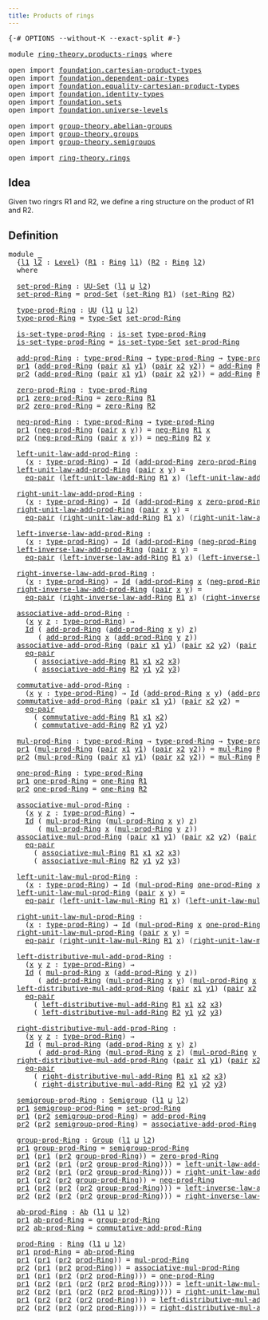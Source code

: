 ```yaml
---
title: Products of rings
---
```


<pre class="Agda"><a id="43" class="Symbol">{-#</a> <a id="47" class="Keyword">OPTIONS</a> <a id="55" class="Pragma">--without-K</a> <a id="67" class="Pragma">--exact-split</a> <a id="81" class="Symbol">#-}</a>

<a id="86" class="Keyword">module</a> <a id="93" href="ring-theory.products-rings.html" class="Module">ring-theory.products-rings</a> <a id="120" class="Keyword">where</a>

<a id="127" class="Keyword">open</a> <a id="132" class="Keyword">import</a> <a id="139" href="foundation.cartesian-product-types.html" class="Module">foundation.cartesian-product-types</a>
<a id="174" class="Keyword">open</a> <a id="179" class="Keyword">import</a> <a id="186" href="foundation.dependent-pair-types.html" class="Module">foundation.dependent-pair-types</a>
<a id="218" class="Keyword">open</a> <a id="223" class="Keyword">import</a> <a id="230" href="foundation.equality-cartesian-product-types.html" class="Module">foundation.equality-cartesian-product-types</a>
<a id="274" class="Keyword">open</a> <a id="279" class="Keyword">import</a> <a id="286" href="foundation.identity-types.html" class="Module">foundation.identity-types</a>
<a id="312" class="Keyword">open</a> <a id="317" class="Keyword">import</a> <a id="324" href="foundation.sets.html" class="Module">foundation.sets</a>
<a id="340" class="Keyword">open</a> <a id="345" class="Keyword">import</a> <a id="352" href="foundation.universe-levels.html" class="Module">foundation.universe-levels</a>

<a id="380" class="Keyword">open</a> <a id="385" class="Keyword">import</a> <a id="392" href="group-theory.abelian-groups.html" class="Module">group-theory.abelian-groups</a>
<a id="420" class="Keyword">open</a> <a id="425" class="Keyword">import</a> <a id="432" href="group-theory.groups.html" class="Module">group-theory.groups</a>
<a id="452" class="Keyword">open</a> <a id="457" class="Keyword">import</a> <a id="464" href="group-theory.semigroups.html" class="Module">group-theory.semigroups</a>

<a id="489" class="Keyword">open</a> <a id="494" class="Keyword">import</a> <a id="501" href="ring-theory.rings.html" class="Module">ring-theory.rings</a>
</pre>
## Idea

Given two ringrs R1 and R2, we define a ring structure on the product of R1 and R2.

## Definition

<pre class="Agda"><a id="641" class="Keyword">module</a> <a id="648" href="ring-theory.products-rings.html#648" class="Module">_</a>
  <a id="652" class="Symbol">{</a><a id="653" href="ring-theory.products-rings.html#653" class="Bound">l1</a> <a id="656" href="ring-theory.products-rings.html#656" class="Bound">l2</a> <a id="659" class="Symbol">:</a> <a id="661" href="Agda.Primitive.html#597" class="Postulate">Level</a><a id="666" class="Symbol">}</a> <a id="668" class="Symbol">(</a><a id="669" href="ring-theory.products-rings.html#669" class="Bound">R1</a> <a id="672" class="Symbol">:</a> <a id="674" href="ring-theory.rings.html#2551" class="Function">Ring</a> <a id="679" href="ring-theory.products-rings.html#653" class="Bound">l1</a><a id="681" class="Symbol">)</a> <a id="683" class="Symbol">(</a><a id="684" href="ring-theory.products-rings.html#684" class="Bound">R2</a> <a id="687" class="Symbol">:</a> <a id="689" href="ring-theory.rings.html#2551" class="Function">Ring</a> <a id="694" href="ring-theory.products-rings.html#656" class="Bound">l2</a><a id="696" class="Symbol">)</a>
  <a id="700" class="Keyword">where</a>

  <a id="709" href="ring-theory.products-rings.html#709" class="Function">set-prod-Ring</a> <a id="723" class="Symbol">:</a> <a id="725" href="foundation-core.sets.html#1177" class="Function">UU-Set</a> <a id="732" class="Symbol">(</a><a id="733" href="ring-theory.products-rings.html#653" class="Bound">l1</a> <a id="736" href="Agda.Primitive.html#810" class="Primitive Operator">⊔</a> <a id="738" href="ring-theory.products-rings.html#656" class="Bound">l2</a><a id="740" class="Symbol">)</a>
  <a id="744" href="ring-theory.products-rings.html#709" class="Function">set-prod-Ring</a> <a id="758" class="Symbol">=</a> <a id="760" href="foundation.sets.html#1873" class="Function">prod-Set</a> <a id="769" class="Symbol">(</a><a id="770" href="ring-theory.rings.html#2757" class="Function">set-Ring</a> <a id="779" href="ring-theory.products-rings.html#669" class="Bound">R1</a><a id="781" class="Symbol">)</a> <a id="783" class="Symbol">(</a><a id="784" href="ring-theory.rings.html#2757" class="Function">set-Ring</a> <a id="793" href="ring-theory.products-rings.html#684" class="Bound">R2</a><a id="795" class="Symbol">)</a>

  <a id="800" href="ring-theory.products-rings.html#800" class="Function">type-prod-Ring</a> <a id="815" class="Symbol">:</a> <a id="817" href="foundation-core.universe-levels.html#222" class="Primitive">UU</a> <a id="820" class="Symbol">(</a><a id="821" href="ring-theory.products-rings.html#653" class="Bound">l1</a> <a id="824" href="Agda.Primitive.html#810" class="Primitive Operator">⊔</a> <a id="826" href="ring-theory.products-rings.html#656" class="Bound">l2</a><a id="828" class="Symbol">)</a>
  <a id="832" href="ring-theory.products-rings.html#800" class="Function">type-prod-Ring</a> <a id="847" class="Symbol">=</a> <a id="849" href="foundation-core.sets.html#1291" class="Function">type-Set</a> <a id="858" href="ring-theory.products-rings.html#709" class="Function">set-prod-Ring</a>

  <a id="875" href="ring-theory.products-rings.html#875" class="Function">is-set-type-prod-Ring</a> <a id="897" class="Symbol">:</a> <a id="899" href="foundation-core.sets.html#1099" class="Function">is-set</a> <a id="906" href="ring-theory.products-rings.html#800" class="Function">type-prod-Ring</a>
  <a id="923" href="ring-theory.products-rings.html#875" class="Function">is-set-type-prod-Ring</a> <a id="945" class="Symbol">=</a> <a id="947" href="foundation-core.sets.html#1342" class="Function">is-set-type-Set</a> <a id="963" href="ring-theory.products-rings.html#709" class="Function">set-prod-Ring</a>

  <a id="980" href="ring-theory.products-rings.html#980" class="Function">add-prod-Ring</a> <a id="994" class="Symbol">:</a> <a id="996" href="ring-theory.products-rings.html#800" class="Function">type-prod-Ring</a> <a id="1011" class="Symbol">→</a> <a id="1013" href="ring-theory.products-rings.html#800" class="Function">type-prod-Ring</a> <a id="1028" class="Symbol">→</a> <a id="1030" href="ring-theory.products-rings.html#800" class="Function">type-prod-Ring</a>
  <a id="1047" href="foundation-core.dependent-pair-types.html#592" class="Field">pr1</a> <a id="1051" class="Symbol">(</a><a id="1052" href="ring-theory.products-rings.html#980" class="Function">add-prod-Ring</a> <a id="1066" class="Symbol">(</a><a id="1067" href="foundation-core.dependent-pair-types.html#575" class="InductiveConstructor">pair</a> <a id="1072" href="ring-theory.products-rings.html#1072" class="Bound">x1</a> <a id="1075" href="ring-theory.products-rings.html#1075" class="Bound">y1</a><a id="1077" class="Symbol">)</a> <a id="1079" class="Symbol">(</a><a id="1080" href="foundation-core.dependent-pair-types.html#575" class="InductiveConstructor">pair</a> <a id="1085" href="ring-theory.products-rings.html#1085" class="Bound">x2</a> <a id="1088" href="ring-theory.products-rings.html#1088" class="Bound">y2</a><a id="1090" class="Symbol">))</a> <a id="1093" class="Symbol">=</a> <a id="1095" href="ring-theory.rings.html#3153" class="Function">add-Ring</a> <a id="1104" href="ring-theory.products-rings.html#669" class="Bound">R1</a> <a id="1107" href="ring-theory.products-rings.html#1072" class="Bound">x1</a> <a id="1110" href="ring-theory.products-rings.html#1085" class="Bound">x2</a>
  <a id="1115" href="foundation-core.dependent-pair-types.html#604" class="Field">pr2</a> <a id="1119" class="Symbol">(</a><a id="1120" href="ring-theory.products-rings.html#980" class="Function">add-prod-Ring</a> <a id="1134" class="Symbol">(</a><a id="1135" href="foundation-core.dependent-pair-types.html#575" class="InductiveConstructor">pair</a> <a id="1140" href="ring-theory.products-rings.html#1140" class="Bound">x1</a> <a id="1143" href="ring-theory.products-rings.html#1143" class="Bound">y1</a><a id="1145" class="Symbol">)</a> <a id="1147" class="Symbol">(</a><a id="1148" href="foundation-core.dependent-pair-types.html#575" class="InductiveConstructor">pair</a> <a id="1153" href="ring-theory.products-rings.html#1153" class="Bound">x2</a> <a id="1156" href="ring-theory.products-rings.html#1156" class="Bound">y2</a><a id="1158" class="Symbol">))</a> <a id="1161" class="Symbol">=</a> <a id="1163" href="ring-theory.rings.html#3153" class="Function">add-Ring</a> <a id="1172" href="ring-theory.products-rings.html#684" class="Bound">R2</a> <a id="1175" href="ring-theory.products-rings.html#1143" class="Bound">y1</a> <a id="1178" href="ring-theory.products-rings.html#1156" class="Bound">y2</a>

  <a id="1184" href="ring-theory.products-rings.html#1184" class="Function">zero-prod-Ring</a> <a id="1199" class="Symbol">:</a> <a id="1201" href="ring-theory.products-rings.html#800" class="Function">type-prod-Ring</a>
  <a id="1218" href="foundation-core.dependent-pair-types.html#592" class="Field">pr1</a> <a id="1222" href="ring-theory.products-rings.html#1184" class="Function">zero-prod-Ring</a> <a id="1237" class="Symbol">=</a> <a id="1239" href="ring-theory.rings.html#5170" class="Function">zero-Ring</a> <a id="1249" href="ring-theory.products-rings.html#669" class="Bound">R1</a>
  <a id="1254" href="foundation-core.dependent-pair-types.html#604" class="Field">pr2</a> <a id="1258" href="ring-theory.products-rings.html#1184" class="Function">zero-prod-Ring</a> <a id="1273" class="Symbol">=</a> <a id="1275" href="ring-theory.rings.html#5170" class="Function">zero-Ring</a> <a id="1285" href="ring-theory.products-rings.html#684" class="Bound">R2</a>

  <a id="1291" href="ring-theory.products-rings.html#1291" class="Function">neg-prod-Ring</a> <a id="1305" class="Symbol">:</a> <a id="1307" href="ring-theory.products-rings.html#800" class="Function">type-prod-Ring</a> <a id="1322" class="Symbol">→</a> <a id="1324" href="ring-theory.products-rings.html#800" class="Function">type-prod-Ring</a>
  <a id="1341" href="foundation-core.dependent-pair-types.html#592" class="Field">pr1</a> <a id="1345" class="Symbol">(</a><a id="1346" href="ring-theory.products-rings.html#1291" class="Function">neg-prod-Ring</a> <a id="1360" class="Symbol">(</a><a id="1361" href="foundation-core.dependent-pair-types.html#575" class="InductiveConstructor">pair</a> <a id="1366" href="ring-theory.products-rings.html#1366" class="Bound">x</a> <a id="1368" href="ring-theory.products-rings.html#1368" class="Bound">y</a><a id="1369" class="Symbol">))</a> <a id="1372" class="Symbol">=</a> <a id="1374" href="ring-theory.rings.html#5990" class="Function">neg-Ring</a> <a id="1383" href="ring-theory.products-rings.html#669" class="Bound">R1</a> <a id="1386" href="ring-theory.products-rings.html#1366" class="Bound">x</a>
  <a id="1390" href="foundation-core.dependent-pair-types.html#604" class="Field">pr2</a> <a id="1394" class="Symbol">(</a><a id="1395" href="ring-theory.products-rings.html#1291" class="Function">neg-prod-Ring</a> <a id="1409" class="Symbol">(</a><a id="1410" href="foundation-core.dependent-pair-types.html#575" class="InductiveConstructor">pair</a> <a id="1415" href="ring-theory.products-rings.html#1415" class="Bound">x</a> <a id="1417" href="ring-theory.products-rings.html#1417" class="Bound">y</a><a id="1418" class="Symbol">))</a> <a id="1421" class="Symbol">=</a> <a id="1423" href="ring-theory.rings.html#5990" class="Function">neg-Ring</a> <a id="1432" href="ring-theory.products-rings.html#684" class="Bound">R2</a> <a id="1435" href="ring-theory.products-rings.html#1417" class="Bound">y</a>

  <a id="1440" href="ring-theory.products-rings.html#1440" class="Function">left-unit-law-add-prod-Ring</a> <a id="1468" class="Symbol">:</a>
    <a id="1474" class="Symbol">(</a><a id="1475" href="ring-theory.products-rings.html#1475" class="Bound">x</a> <a id="1477" class="Symbol">:</a> <a id="1479" href="ring-theory.products-rings.html#800" class="Function">type-prod-Ring</a><a id="1493" class="Symbol">)</a> <a id="1495" class="Symbol">→</a> <a id="1497" href="foundation-core.identity-types.html#1754" class="Datatype">Id</a> <a id="1500" class="Symbol">(</a><a id="1501" href="ring-theory.products-rings.html#980" class="Function">add-prod-Ring</a> <a id="1515" href="ring-theory.products-rings.html#1184" class="Function">zero-prod-Ring</a> <a id="1530" href="ring-theory.products-rings.html#1475" class="Bound">x</a><a id="1531" class="Symbol">)</a> <a id="1533" href="ring-theory.products-rings.html#1475" class="Bound">x</a>
  <a id="1537" href="ring-theory.products-rings.html#1440" class="Function">left-unit-law-add-prod-Ring</a> <a id="1565" class="Symbol">(</a><a id="1566" href="foundation-core.dependent-pair-types.html#575" class="InductiveConstructor">pair</a> <a id="1571" href="ring-theory.products-rings.html#1571" class="Bound">x</a> <a id="1573" href="ring-theory.products-rings.html#1573" class="Bound">y</a><a id="1574" class="Symbol">)</a> <a id="1576" class="Symbol">=</a>
    <a id="1582" href="foundation.equality-cartesian-product-types.html#1267" class="Function">eq-pair</a> <a id="1590" class="Symbol">(</a><a id="1591" href="ring-theory.rings.html#5487" class="Function">left-unit-law-add-Ring</a> <a id="1614" href="ring-theory.products-rings.html#669" class="Bound">R1</a> <a id="1617" href="ring-theory.products-rings.html#1571" class="Bound">x</a><a id="1618" class="Symbol">)</a> <a id="1620" class="Symbol">(</a><a id="1621" href="ring-theory.rings.html#5487" class="Function">left-unit-law-add-Ring</a> <a id="1644" href="ring-theory.products-rings.html#684" class="Bound">R2</a> <a id="1647" href="ring-theory.products-rings.html#1573" class="Bound">y</a><a id="1648" class="Symbol">)</a>

  <a id="1653" href="ring-theory.products-rings.html#1653" class="Function">right-unit-law-add-prod-Ring</a> <a id="1682" class="Symbol">:</a>
    <a id="1688" class="Symbol">(</a><a id="1689" href="ring-theory.products-rings.html#1689" class="Bound">x</a> <a id="1691" class="Symbol">:</a> <a id="1693" href="ring-theory.products-rings.html#800" class="Function">type-prod-Ring</a><a id="1707" class="Symbol">)</a> <a id="1709" class="Symbol">→</a> <a id="1711" href="foundation-core.identity-types.html#1754" class="Datatype">Id</a> <a id="1714" class="Symbol">(</a><a id="1715" href="ring-theory.products-rings.html#980" class="Function">add-prod-Ring</a> <a id="1729" href="ring-theory.products-rings.html#1689" class="Bound">x</a> <a id="1731" href="ring-theory.products-rings.html#1184" class="Function">zero-prod-Ring</a><a id="1745" class="Symbol">)</a> <a id="1747" href="ring-theory.products-rings.html#1689" class="Bound">x</a>
  <a id="1751" href="ring-theory.products-rings.html#1653" class="Function">right-unit-law-add-prod-Ring</a> <a id="1780" class="Symbol">(</a><a id="1781" href="foundation-core.dependent-pair-types.html#575" class="InductiveConstructor">pair</a> <a id="1786" href="ring-theory.products-rings.html#1786" class="Bound">x</a> <a id="1788" href="ring-theory.products-rings.html#1788" class="Bound">y</a><a id="1789" class="Symbol">)</a> <a id="1791" class="Symbol">=</a>
    <a id="1797" href="foundation.equality-cartesian-product-types.html#1267" class="Function">eq-pair</a> <a id="1805" class="Symbol">(</a><a id="1806" href="ring-theory.rings.html#5625" class="Function">right-unit-law-add-Ring</a> <a id="1830" href="ring-theory.products-rings.html#669" class="Bound">R1</a> <a id="1833" href="ring-theory.products-rings.html#1786" class="Bound">x</a><a id="1834" class="Symbol">)</a> <a id="1836" class="Symbol">(</a><a id="1837" href="ring-theory.rings.html#5625" class="Function">right-unit-law-add-Ring</a> <a id="1861" href="ring-theory.products-rings.html#684" class="Bound">R2</a> <a id="1864" href="ring-theory.products-rings.html#1788" class="Bound">y</a><a id="1865" class="Symbol">)</a>

  <a id="1870" href="ring-theory.products-rings.html#1870" class="Function">left-inverse-law-add-prod-Ring</a> <a id="1901" class="Symbol">:</a>
    <a id="1907" class="Symbol">(</a><a id="1908" href="ring-theory.products-rings.html#1908" class="Bound">x</a> <a id="1910" class="Symbol">:</a> <a id="1912" href="ring-theory.products-rings.html#800" class="Function">type-prod-Ring</a><a id="1926" class="Symbol">)</a> <a id="1928" class="Symbol">→</a> <a id="1930" href="foundation-core.identity-types.html#1754" class="Datatype">Id</a> <a id="1933" class="Symbol">(</a><a id="1934" href="ring-theory.products-rings.html#980" class="Function">add-prod-Ring</a> <a id="1948" class="Symbol">(</a><a id="1949" href="ring-theory.products-rings.html#1291" class="Function">neg-prod-Ring</a> <a id="1963" href="ring-theory.products-rings.html#1908" class="Bound">x</a><a id="1964" class="Symbol">)</a> <a id="1966" href="ring-theory.products-rings.html#1908" class="Bound">x</a><a id="1967" class="Symbol">)</a> <a id="1969" href="ring-theory.products-rings.html#1184" class="Function">zero-prod-Ring</a>
  <a id="1986" href="ring-theory.products-rings.html#1870" class="Function">left-inverse-law-add-prod-Ring</a> <a id="2017" class="Symbol">(</a><a id="2018" href="foundation-core.dependent-pair-types.html#575" class="InductiveConstructor">pair</a> <a id="2023" href="ring-theory.products-rings.html#2023" class="Bound">x</a> <a id="2025" href="ring-theory.products-rings.html#2025" class="Bound">y</a><a id="2026" class="Symbol">)</a> <a id="2028" class="Symbol">=</a>
    <a id="2034" href="foundation.equality-cartesian-product-types.html#1267" class="Function">eq-pair</a> <a id="2042" class="Symbol">(</a><a id="2043" href="ring-theory.rings.html#6062" class="Function">left-inverse-law-add-Ring</a> <a id="2069" href="ring-theory.products-rings.html#669" class="Bound">R1</a> <a id="2072" href="ring-theory.products-rings.html#2023" class="Bound">x</a><a id="2073" class="Symbol">)</a> <a id="2075" class="Symbol">(</a><a id="2076" href="ring-theory.rings.html#6062" class="Function">left-inverse-law-add-Ring</a> <a id="2102" href="ring-theory.products-rings.html#684" class="Bound">R2</a> <a id="2105" href="ring-theory.products-rings.html#2025" class="Bound">y</a><a id="2106" class="Symbol">)</a>

  <a id="2111" href="ring-theory.products-rings.html#2111" class="Function">right-inverse-law-add-prod-Ring</a> <a id="2143" class="Symbol">:</a>
    <a id="2149" class="Symbol">(</a><a id="2150" href="ring-theory.products-rings.html#2150" class="Bound">x</a> <a id="2152" class="Symbol">:</a> <a id="2154" href="ring-theory.products-rings.html#800" class="Function">type-prod-Ring</a><a id="2168" class="Symbol">)</a> <a id="2170" class="Symbol">→</a> <a id="2172" href="foundation-core.identity-types.html#1754" class="Datatype">Id</a> <a id="2175" class="Symbol">(</a><a id="2176" href="ring-theory.products-rings.html#980" class="Function">add-prod-Ring</a> <a id="2190" href="ring-theory.products-rings.html#2150" class="Bound">x</a> <a id="2192" class="Symbol">(</a><a id="2193" href="ring-theory.products-rings.html#1291" class="Function">neg-prod-Ring</a> <a id="2207" href="ring-theory.products-rings.html#2150" class="Bound">x</a><a id="2208" class="Symbol">))</a> <a id="2211" href="ring-theory.products-rings.html#1184" class="Function">zero-prod-Ring</a>
  <a id="2228" href="ring-theory.products-rings.html#2111" class="Function">right-inverse-law-add-prod-Ring</a> <a id="2260" class="Symbol">(</a><a id="2261" href="foundation-core.dependent-pair-types.html#575" class="InductiveConstructor">pair</a> <a id="2266" href="ring-theory.products-rings.html#2266" class="Bound">x</a> <a id="2268" href="ring-theory.products-rings.html#2268" class="Bound">y</a><a id="2269" class="Symbol">)</a> <a id="2271" class="Symbol">=</a>
    <a id="2277" href="foundation.equality-cartesian-product-types.html#1267" class="Function">eq-pair</a> <a id="2285" class="Symbol">(</a><a id="2286" href="ring-theory.rings.html#6228" class="Function">right-inverse-law-add-Ring</a> <a id="2313" href="ring-theory.products-rings.html#669" class="Bound">R1</a> <a id="2316" href="ring-theory.products-rings.html#2266" class="Bound">x</a><a id="2317" class="Symbol">)</a> <a id="2319" class="Symbol">(</a><a id="2320" href="ring-theory.rings.html#6228" class="Function">right-inverse-law-add-Ring</a> <a id="2347" href="ring-theory.products-rings.html#684" class="Bound">R2</a> <a id="2350" href="ring-theory.products-rings.html#2268" class="Bound">y</a><a id="2351" class="Symbol">)</a>

  <a id="2356" href="ring-theory.products-rings.html#2356" class="Function">associative-add-prod-Ring</a> <a id="2382" class="Symbol">:</a>
    <a id="2388" class="Symbol">(</a><a id="2389" href="ring-theory.products-rings.html#2389" class="Bound">x</a> <a id="2391" href="ring-theory.products-rings.html#2391" class="Bound">y</a> <a id="2393" href="ring-theory.products-rings.html#2393" class="Bound">z</a> <a id="2395" class="Symbol">:</a> <a id="2397" href="ring-theory.products-rings.html#800" class="Function">type-prod-Ring</a><a id="2411" class="Symbol">)</a> <a id="2413" class="Symbol">→</a>
    <a id="2419" href="foundation-core.identity-types.html#1754" class="Datatype">Id</a> <a id="2422" class="Symbol">(</a> <a id="2424" href="ring-theory.products-rings.html#980" class="Function">add-prod-Ring</a> <a id="2438" class="Symbol">(</a><a id="2439" href="ring-theory.products-rings.html#980" class="Function">add-prod-Ring</a> <a id="2453" href="ring-theory.products-rings.html#2389" class="Bound">x</a> <a id="2455" href="ring-theory.products-rings.html#2391" class="Bound">y</a><a id="2456" class="Symbol">)</a> <a id="2458" href="ring-theory.products-rings.html#2393" class="Bound">z</a><a id="2459" class="Symbol">)</a>
       <a id="2468" class="Symbol">(</a> <a id="2470" href="ring-theory.products-rings.html#980" class="Function">add-prod-Ring</a> <a id="2484" href="ring-theory.products-rings.html#2389" class="Bound">x</a> <a id="2486" class="Symbol">(</a><a id="2487" href="ring-theory.products-rings.html#980" class="Function">add-prod-Ring</a> <a id="2501" href="ring-theory.products-rings.html#2391" class="Bound">y</a> <a id="2503" href="ring-theory.products-rings.html#2393" class="Bound">z</a><a id="2504" class="Symbol">))</a>
  <a id="2509" href="ring-theory.products-rings.html#2356" class="Function">associative-add-prod-Ring</a> <a id="2535" class="Symbol">(</a><a id="2536" href="foundation-core.dependent-pair-types.html#575" class="InductiveConstructor">pair</a> <a id="2541" href="ring-theory.products-rings.html#2541" class="Bound">x1</a> <a id="2544" href="ring-theory.products-rings.html#2544" class="Bound">y1</a><a id="2546" class="Symbol">)</a> <a id="2548" class="Symbol">(</a><a id="2549" href="foundation-core.dependent-pair-types.html#575" class="InductiveConstructor">pair</a> <a id="2554" href="ring-theory.products-rings.html#2554" class="Bound">x2</a> <a id="2557" href="ring-theory.products-rings.html#2557" class="Bound">y2</a><a id="2559" class="Symbol">)</a> <a id="2561" class="Symbol">(</a><a id="2562" href="foundation-core.dependent-pair-types.html#575" class="InductiveConstructor">pair</a> <a id="2567" href="ring-theory.products-rings.html#2567" class="Bound">x3</a> <a id="2570" href="ring-theory.products-rings.html#2570" class="Bound">y3</a><a id="2572" class="Symbol">)</a> <a id="2574" class="Symbol">=</a>
    <a id="2580" href="foundation.equality-cartesian-product-types.html#1267" class="Function">eq-pair</a>
      <a id="2594" class="Symbol">(</a> <a id="2596" href="ring-theory.rings.html#3474" class="Function">associative-add-Ring</a> <a id="2617" href="ring-theory.products-rings.html#669" class="Bound">R1</a> <a id="2620" href="ring-theory.products-rings.html#2541" class="Bound">x1</a> <a id="2623" href="ring-theory.products-rings.html#2554" class="Bound">x2</a> <a id="2626" href="ring-theory.products-rings.html#2567" class="Bound">x3</a><a id="2628" class="Symbol">)</a>
      <a id="2636" class="Symbol">(</a> <a id="2638" href="ring-theory.rings.html#3474" class="Function">associative-add-Ring</a> <a id="2659" href="ring-theory.products-rings.html#684" class="Bound">R2</a> <a id="2662" href="ring-theory.products-rings.html#2544" class="Bound">y1</a> <a id="2665" href="ring-theory.products-rings.html#2557" class="Bound">y2</a> <a id="2668" href="ring-theory.products-rings.html#2570" class="Bound">y3</a><a id="2670" class="Symbol">)</a>

  <a id="2675" href="ring-theory.products-rings.html#2675" class="Function">commutative-add-prod-Ring</a> <a id="2701" class="Symbol">:</a>
    <a id="2707" class="Symbol">(</a><a id="2708" href="ring-theory.products-rings.html#2708" class="Bound">x</a> <a id="2710" href="ring-theory.products-rings.html#2710" class="Bound">y</a> <a id="2712" class="Symbol">:</a> <a id="2714" href="ring-theory.products-rings.html#800" class="Function">type-prod-Ring</a><a id="2728" class="Symbol">)</a> <a id="2730" class="Symbol">→</a> <a id="2732" href="foundation-core.identity-types.html#1754" class="Datatype">Id</a> <a id="2735" class="Symbol">(</a><a id="2736" href="ring-theory.products-rings.html#980" class="Function">add-prod-Ring</a> <a id="2750" href="ring-theory.products-rings.html#2708" class="Bound">x</a> <a id="2752" href="ring-theory.products-rings.html#2710" class="Bound">y</a><a id="2753" class="Symbol">)</a> <a id="2755" class="Symbol">(</a><a id="2756" href="ring-theory.products-rings.html#980" class="Function">add-prod-Ring</a> <a id="2770" href="ring-theory.products-rings.html#2710" class="Bound">y</a> <a id="2772" href="ring-theory.products-rings.html#2708" class="Bound">x</a><a id="2773" class="Symbol">)</a>
  <a id="2777" href="ring-theory.products-rings.html#2675" class="Function">commutative-add-prod-Ring</a> <a id="2803" class="Symbol">(</a><a id="2804" href="foundation-core.dependent-pair-types.html#575" class="InductiveConstructor">pair</a> <a id="2809" href="ring-theory.products-rings.html#2809" class="Bound">x1</a> <a id="2812" href="ring-theory.products-rings.html#2812" class="Bound">y1</a><a id="2814" class="Symbol">)</a> <a id="2816" class="Symbol">(</a><a id="2817" href="foundation-core.dependent-pair-types.html#575" class="InductiveConstructor">pair</a> <a id="2822" href="ring-theory.products-rings.html#2822" class="Bound">x2</a> <a id="2825" href="ring-theory.products-rings.html#2825" class="Bound">y2</a><a id="2827" class="Symbol">)</a> <a id="2829" class="Symbol">=</a>
    <a id="2835" href="foundation.equality-cartesian-product-types.html#1267" class="Function">eq-pair</a>
      <a id="2849" class="Symbol">(</a> <a id="2851" href="ring-theory.rings.html#3873" class="Function">commutative-add-Ring</a> <a id="2872" href="ring-theory.products-rings.html#669" class="Bound">R1</a> <a id="2875" href="ring-theory.products-rings.html#2809" class="Bound">x1</a> <a id="2878" href="ring-theory.products-rings.html#2822" class="Bound">x2</a><a id="2880" class="Symbol">)</a>
      <a id="2888" class="Symbol">(</a> <a id="2890" href="ring-theory.rings.html#3873" class="Function">commutative-add-Ring</a> <a id="2911" href="ring-theory.products-rings.html#684" class="Bound">R2</a> <a id="2914" href="ring-theory.products-rings.html#2812" class="Bound">y1</a> <a id="2917" href="ring-theory.products-rings.html#2825" class="Bound">y2</a><a id="2919" class="Symbol">)</a>

  <a id="2924" href="ring-theory.products-rings.html#2924" class="Function">mul-prod-Ring</a> <a id="2938" class="Symbol">:</a> <a id="2940" href="ring-theory.products-rings.html#800" class="Function">type-prod-Ring</a> <a id="2955" class="Symbol">→</a> <a id="2957" href="ring-theory.products-rings.html#800" class="Function">type-prod-Ring</a> <a id="2972" class="Symbol">→</a> <a id="2974" href="ring-theory.products-rings.html#800" class="Function">type-prod-Ring</a>
  <a id="2991" href="foundation-core.dependent-pair-types.html#592" class="Field">pr1</a> <a id="2995" class="Symbol">(</a><a id="2996" href="ring-theory.products-rings.html#2924" class="Function">mul-prod-Ring</a> <a id="3010" class="Symbol">(</a><a id="3011" href="foundation-core.dependent-pair-types.html#575" class="InductiveConstructor">pair</a> <a id="3016" href="ring-theory.products-rings.html#3016" class="Bound">x1</a> <a id="3019" href="ring-theory.products-rings.html#3019" class="Bound">y1</a><a id="3021" class="Symbol">)</a> <a id="3023" class="Symbol">(</a><a id="3024" href="foundation-core.dependent-pair-types.html#575" class="InductiveConstructor">pair</a> <a id="3029" href="ring-theory.products-rings.html#3029" class="Bound">x2</a> <a id="3032" href="ring-theory.products-rings.html#3032" class="Bound">y2</a><a id="3034" class="Symbol">))</a> <a id="3037" class="Symbol">=</a> <a id="3039" href="ring-theory.rings.html#6590" class="Function">mul-Ring</a> <a id="3048" href="ring-theory.products-rings.html#669" class="Bound">R1</a> <a id="3051" href="ring-theory.products-rings.html#3016" class="Bound">x1</a> <a id="3054" href="ring-theory.products-rings.html#3029" class="Bound">x2</a>
  <a id="3059" href="foundation-core.dependent-pair-types.html#604" class="Field">pr2</a> <a id="3063" class="Symbol">(</a><a id="3064" href="ring-theory.products-rings.html#2924" class="Function">mul-prod-Ring</a> <a id="3078" class="Symbol">(</a><a id="3079" href="foundation-core.dependent-pair-types.html#575" class="InductiveConstructor">pair</a> <a id="3084" href="ring-theory.products-rings.html#3084" class="Bound">x1</a> <a id="3087" href="ring-theory.products-rings.html#3087" class="Bound">y1</a><a id="3089" class="Symbol">)</a> <a id="3091" class="Symbol">(</a><a id="3092" href="foundation-core.dependent-pair-types.html#575" class="InductiveConstructor">pair</a> <a id="3097" href="ring-theory.products-rings.html#3097" class="Bound">x2</a> <a id="3100" href="ring-theory.products-rings.html#3100" class="Bound">y2</a><a id="3102" class="Symbol">))</a> <a id="3105" class="Symbol">=</a> <a id="3107" href="ring-theory.rings.html#6590" class="Function">mul-Ring</a> <a id="3116" href="ring-theory.products-rings.html#684" class="Bound">R2</a> <a id="3119" href="ring-theory.products-rings.html#3087" class="Bound">y1</a> <a id="3122" href="ring-theory.products-rings.html#3100" class="Bound">y2</a>

  <a id="3128" href="ring-theory.products-rings.html#3128" class="Function">one-prod-Ring</a> <a id="3142" class="Symbol">:</a> <a id="3144" href="ring-theory.products-rings.html#800" class="Function">type-prod-Ring</a>
  <a id="3161" href="foundation-core.dependent-pair-types.html#592" class="Field">pr1</a> <a id="3165" href="ring-theory.products-rings.html#3128" class="Function">one-prod-Ring</a> <a id="3179" class="Symbol">=</a> <a id="3181" href="ring-theory.rings.html#8018" class="Function">one-Ring</a> <a id="3190" href="ring-theory.products-rings.html#669" class="Bound">R1</a>
  <a id="3195" href="foundation-core.dependent-pair-types.html#604" class="Field">pr2</a> <a id="3199" href="ring-theory.products-rings.html#3128" class="Function">one-prod-Ring</a> <a id="3213" class="Symbol">=</a> <a id="3215" href="ring-theory.rings.html#8018" class="Function">one-Ring</a> <a id="3224" href="ring-theory.products-rings.html#684" class="Bound">R2</a>

  <a id="3230" href="ring-theory.products-rings.html#3230" class="Function">associative-mul-prod-Ring</a> <a id="3256" class="Symbol">:</a>
    <a id="3262" class="Symbol">(</a><a id="3263" href="ring-theory.products-rings.html#3263" class="Bound">x</a> <a id="3265" href="ring-theory.products-rings.html#3265" class="Bound">y</a> <a id="3267" href="ring-theory.products-rings.html#3267" class="Bound">z</a> <a id="3269" class="Symbol">:</a> <a id="3271" href="ring-theory.products-rings.html#800" class="Function">type-prod-Ring</a><a id="3285" class="Symbol">)</a> <a id="3287" class="Symbol">→</a>
    <a id="3293" href="foundation-core.identity-types.html#1754" class="Datatype">Id</a> <a id="3296" class="Symbol">(</a> <a id="3298" href="ring-theory.products-rings.html#2924" class="Function">mul-prod-Ring</a> <a id="3312" class="Symbol">(</a><a id="3313" href="ring-theory.products-rings.html#2924" class="Function">mul-prod-Ring</a> <a id="3327" href="ring-theory.products-rings.html#3263" class="Bound">x</a> <a id="3329" href="ring-theory.products-rings.html#3265" class="Bound">y</a><a id="3330" class="Symbol">)</a> <a id="3332" href="ring-theory.products-rings.html#3267" class="Bound">z</a><a id="3333" class="Symbol">)</a>
       <a id="3342" class="Symbol">(</a> <a id="3344" href="ring-theory.products-rings.html#2924" class="Function">mul-prod-Ring</a> <a id="3358" href="ring-theory.products-rings.html#3263" class="Bound">x</a> <a id="3360" class="Symbol">(</a><a id="3361" href="ring-theory.products-rings.html#2924" class="Function">mul-prod-Ring</a> <a id="3375" href="ring-theory.products-rings.html#3265" class="Bound">y</a> <a id="3377" href="ring-theory.products-rings.html#3267" class="Bound">z</a><a id="3378" class="Symbol">))</a>
  <a id="3383" href="ring-theory.products-rings.html#3230" class="Function">associative-mul-prod-Ring</a> <a id="3409" class="Symbol">(</a><a id="3410" href="foundation-core.dependent-pair-types.html#575" class="InductiveConstructor">pair</a> <a id="3415" href="ring-theory.products-rings.html#3415" class="Bound">x1</a> <a id="3418" href="ring-theory.products-rings.html#3418" class="Bound">y1</a><a id="3420" class="Symbol">)</a> <a id="3422" class="Symbol">(</a><a id="3423" href="foundation-core.dependent-pair-types.html#575" class="InductiveConstructor">pair</a> <a id="3428" href="ring-theory.products-rings.html#3428" class="Bound">x2</a> <a id="3431" href="ring-theory.products-rings.html#3431" class="Bound">y2</a><a id="3433" class="Symbol">)</a> <a id="3435" class="Symbol">(</a><a id="3436" href="foundation-core.dependent-pair-types.html#575" class="InductiveConstructor">pair</a> <a id="3441" href="ring-theory.products-rings.html#3441" class="Bound">x3</a> <a id="3444" href="ring-theory.products-rings.html#3444" class="Bound">y3</a><a id="3446" class="Symbol">)</a> <a id="3448" class="Symbol">=</a>
    <a id="3454" href="foundation.equality-cartesian-product-types.html#1267" class="Function">eq-pair</a>
      <a id="3468" class="Symbol">(</a> <a id="3470" href="ring-theory.rings.html#6931" class="Function">associative-mul-Ring</a> <a id="3491" href="ring-theory.products-rings.html#669" class="Bound">R1</a> <a id="3494" href="ring-theory.products-rings.html#3415" class="Bound">x1</a> <a id="3497" href="ring-theory.products-rings.html#3428" class="Bound">x2</a> <a id="3500" href="ring-theory.products-rings.html#3441" class="Bound">x3</a><a id="3502" class="Symbol">)</a>
      <a id="3510" class="Symbol">(</a> <a id="3512" href="ring-theory.rings.html#6931" class="Function">associative-mul-Ring</a> <a id="3533" href="ring-theory.products-rings.html#684" class="Bound">R2</a> <a id="3536" href="ring-theory.products-rings.html#3418" class="Bound">y1</a> <a id="3539" href="ring-theory.products-rings.html#3431" class="Bound">y2</a> <a id="3542" href="ring-theory.products-rings.html#3444" class="Bound">y3</a><a id="3544" class="Symbol">)</a>

  <a id="3549" href="ring-theory.products-rings.html#3549" class="Function">left-unit-law-mul-prod-Ring</a> <a id="3577" class="Symbol">:</a>
    <a id="3583" class="Symbol">(</a><a id="3584" href="ring-theory.products-rings.html#3584" class="Bound">x</a> <a id="3586" class="Symbol">:</a> <a id="3588" href="ring-theory.products-rings.html#800" class="Function">type-prod-Ring</a><a id="3602" class="Symbol">)</a> <a id="3604" class="Symbol">→</a> <a id="3606" href="foundation-core.identity-types.html#1754" class="Datatype">Id</a> <a id="3609" class="Symbol">(</a><a id="3610" href="ring-theory.products-rings.html#2924" class="Function">mul-prod-Ring</a> <a id="3624" href="ring-theory.products-rings.html#3128" class="Function">one-prod-Ring</a> <a id="3638" href="ring-theory.products-rings.html#3584" class="Bound">x</a><a id="3639" class="Symbol">)</a> <a id="3641" href="ring-theory.products-rings.html#3584" class="Bound">x</a>
  <a id="3645" href="ring-theory.products-rings.html#3549" class="Function">left-unit-law-mul-prod-Ring</a> <a id="3673" class="Symbol">(</a><a id="3674" href="foundation-core.dependent-pair-types.html#575" class="InductiveConstructor">pair</a> <a id="3679" href="ring-theory.products-rings.html#3679" class="Bound">x</a> <a id="3681" href="ring-theory.products-rings.html#3681" class="Bound">y</a><a id="3682" class="Symbol">)</a> <a id="3684" class="Symbol">=</a>
    <a id="3690" href="foundation.equality-cartesian-product-types.html#1267" class="Function">eq-pair</a> <a id="3698" class="Symbol">(</a><a id="3699" href="ring-theory.rings.html#8096" class="Function">left-unit-law-mul-Ring</a> <a id="3722" href="ring-theory.products-rings.html#669" class="Bound">R1</a> <a id="3725" href="ring-theory.products-rings.html#3679" class="Bound">x</a><a id="3726" class="Symbol">)</a> <a id="3728" class="Symbol">(</a><a id="3729" href="ring-theory.rings.html#8096" class="Function">left-unit-law-mul-Ring</a> <a id="3752" href="ring-theory.products-rings.html#684" class="Bound">R2</a> <a id="3755" href="ring-theory.products-rings.html#3681" class="Bound">y</a><a id="3756" class="Symbol">)</a>

  <a id="3761" href="ring-theory.products-rings.html#3761" class="Function">right-unit-law-mul-prod-Ring</a> <a id="3790" class="Symbol">:</a>
    <a id="3796" class="Symbol">(</a><a id="3797" href="ring-theory.products-rings.html#3797" class="Bound">x</a> <a id="3799" class="Symbol">:</a> <a id="3801" href="ring-theory.products-rings.html#800" class="Function">type-prod-Ring</a><a id="3815" class="Symbol">)</a> <a id="3817" class="Symbol">→</a> <a id="3819" href="foundation-core.identity-types.html#1754" class="Datatype">Id</a> <a id="3822" class="Symbol">(</a><a id="3823" href="ring-theory.products-rings.html#2924" class="Function">mul-prod-Ring</a> <a id="3837" href="ring-theory.products-rings.html#3797" class="Bound">x</a> <a id="3839" href="ring-theory.products-rings.html#3128" class="Function">one-prod-Ring</a><a id="3852" class="Symbol">)</a> <a id="3854" href="ring-theory.products-rings.html#3797" class="Bound">x</a>
  <a id="3858" href="ring-theory.products-rings.html#3761" class="Function">right-unit-law-mul-prod-Ring</a> <a id="3887" class="Symbol">(</a><a id="3888" href="foundation-core.dependent-pair-types.html#575" class="InductiveConstructor">pair</a> <a id="3893" href="ring-theory.products-rings.html#3893" class="Bound">x</a> <a id="3895" href="ring-theory.products-rings.html#3895" class="Bound">y</a><a id="3896" class="Symbol">)</a> <a id="3898" class="Symbol">=</a>
    <a id="3904" href="foundation.equality-cartesian-product-types.html#1267" class="Function">eq-pair</a> <a id="3912" class="Symbol">(</a><a id="3913" href="ring-theory.rings.html#8252" class="Function">right-unit-law-mul-Ring</a> <a id="3937" href="ring-theory.products-rings.html#669" class="Bound">R1</a> <a id="3940" href="ring-theory.products-rings.html#3893" class="Bound">x</a><a id="3941" class="Symbol">)</a> <a id="3943" class="Symbol">(</a><a id="3944" href="ring-theory.rings.html#8252" class="Function">right-unit-law-mul-Ring</a> <a id="3968" href="ring-theory.products-rings.html#684" class="Bound">R2</a> <a id="3971" href="ring-theory.products-rings.html#3895" class="Bound">y</a><a id="3972" class="Symbol">)</a>

  <a id="3977" href="ring-theory.products-rings.html#3977" class="Function">left-distributive-mul-add-prod-Ring</a> <a id="4013" class="Symbol">:</a>
    <a id="4019" class="Symbol">(</a><a id="4020" href="ring-theory.products-rings.html#4020" class="Bound">x</a> <a id="4022" href="ring-theory.products-rings.html#4022" class="Bound">y</a> <a id="4024" href="ring-theory.products-rings.html#4024" class="Bound">z</a> <a id="4026" class="Symbol">:</a> <a id="4028" href="ring-theory.products-rings.html#800" class="Function">type-prod-Ring</a><a id="4042" class="Symbol">)</a> <a id="4044" class="Symbol">→</a>
    <a id="4050" href="foundation-core.identity-types.html#1754" class="Datatype">Id</a> <a id="4053" class="Symbol">(</a> <a id="4055" href="ring-theory.products-rings.html#2924" class="Function">mul-prod-Ring</a> <a id="4069" href="ring-theory.products-rings.html#4020" class="Bound">x</a> <a id="4071" class="Symbol">(</a><a id="4072" href="ring-theory.products-rings.html#980" class="Function">add-prod-Ring</a> <a id="4086" href="ring-theory.products-rings.html#4022" class="Bound">y</a> <a id="4088" href="ring-theory.products-rings.html#4024" class="Bound">z</a><a id="4089" class="Symbol">))</a>
       <a id="4099" class="Symbol">(</a> <a id="4101" href="ring-theory.products-rings.html#980" class="Function">add-prod-Ring</a> <a id="4115" class="Symbol">(</a><a id="4116" href="ring-theory.products-rings.html#2924" class="Function">mul-prod-Ring</a> <a id="4130" href="ring-theory.products-rings.html#4020" class="Bound">x</a> <a id="4132" href="ring-theory.products-rings.html#4022" class="Bound">y</a><a id="4133" class="Symbol">)</a> <a id="4135" class="Symbol">(</a><a id="4136" href="ring-theory.products-rings.html#2924" class="Function">mul-prod-Ring</a> <a id="4150" href="ring-theory.products-rings.html#4020" class="Bound">x</a> <a id="4152" href="ring-theory.products-rings.html#4024" class="Bound">z</a><a id="4153" class="Symbol">))</a>
  <a id="4158" href="ring-theory.products-rings.html#3977" class="Function">left-distributive-mul-add-prod-Ring</a> <a id="4194" class="Symbol">(</a><a id="4195" href="foundation-core.dependent-pair-types.html#575" class="InductiveConstructor">pair</a> <a id="4200" href="ring-theory.products-rings.html#4200" class="Bound">x1</a> <a id="4203" href="ring-theory.products-rings.html#4203" class="Bound">y1</a><a id="4205" class="Symbol">)</a> <a id="4207" class="Symbol">(</a><a id="4208" href="foundation-core.dependent-pair-types.html#575" class="InductiveConstructor">pair</a> <a id="4213" href="ring-theory.products-rings.html#4213" class="Bound">x2</a> <a id="4216" href="ring-theory.products-rings.html#4216" class="Bound">y2</a><a id="4218" class="Symbol">)</a> <a id="4220" class="Symbol">(</a><a id="4221" href="foundation-core.dependent-pair-types.html#575" class="InductiveConstructor">pair</a> <a id="4226" href="ring-theory.products-rings.html#4226" class="Bound">x3</a> <a id="4229" href="ring-theory.products-rings.html#4229" class="Bound">y3</a><a id="4231" class="Symbol">)</a> <a id="4233" class="Symbol">=</a>
    <a id="4239" href="foundation.equality-cartesian-product-types.html#1267" class="Function">eq-pair</a>
      <a id="4253" class="Symbol">(</a> <a id="4255" href="ring-theory.rings.html#7263" class="Function">left-distributive-mul-add-Ring</a> <a id="4286" href="ring-theory.products-rings.html#669" class="Bound">R1</a> <a id="4289" href="ring-theory.products-rings.html#4200" class="Bound">x1</a> <a id="4292" href="ring-theory.products-rings.html#4213" class="Bound">x2</a> <a id="4295" href="ring-theory.products-rings.html#4226" class="Bound">x3</a><a id="4297" class="Symbol">)</a>
      <a id="4305" class="Symbol">(</a> <a id="4307" href="ring-theory.rings.html#7263" class="Function">left-distributive-mul-add-Ring</a> <a id="4338" href="ring-theory.products-rings.html#684" class="Bound">R2</a> <a id="4341" href="ring-theory.products-rings.html#4203" class="Bound">y1</a> <a id="4344" href="ring-theory.products-rings.html#4216" class="Bound">y2</a> <a id="4347" href="ring-theory.products-rings.html#4229" class="Bound">y3</a><a id="4349" class="Symbol">)</a>

  <a id="4354" href="ring-theory.products-rings.html#4354" class="Function">right-distributive-mul-add-prod-Ring</a> <a id="4391" class="Symbol">:</a>
    <a id="4397" class="Symbol">(</a><a id="4398" href="ring-theory.products-rings.html#4398" class="Bound">x</a> <a id="4400" href="ring-theory.products-rings.html#4400" class="Bound">y</a> <a id="4402" href="ring-theory.products-rings.html#4402" class="Bound">z</a> <a id="4404" class="Symbol">:</a> <a id="4406" href="ring-theory.products-rings.html#800" class="Function">type-prod-Ring</a><a id="4420" class="Symbol">)</a> <a id="4422" class="Symbol">→</a>
    <a id="4428" href="foundation-core.identity-types.html#1754" class="Datatype">Id</a> <a id="4431" class="Symbol">(</a> <a id="4433" href="ring-theory.products-rings.html#2924" class="Function">mul-prod-Ring</a> <a id="4447" class="Symbol">(</a><a id="4448" href="ring-theory.products-rings.html#980" class="Function">add-prod-Ring</a> <a id="4462" href="ring-theory.products-rings.html#4398" class="Bound">x</a> <a id="4464" href="ring-theory.products-rings.html#4400" class="Bound">y</a><a id="4465" class="Symbol">)</a> <a id="4467" href="ring-theory.products-rings.html#4402" class="Bound">z</a><a id="4468" class="Symbol">)</a>
       <a id="4477" class="Symbol">(</a> <a id="4479" href="ring-theory.products-rings.html#980" class="Function">add-prod-Ring</a> <a id="4493" class="Symbol">(</a><a id="4494" href="ring-theory.products-rings.html#2924" class="Function">mul-prod-Ring</a> <a id="4508" href="ring-theory.products-rings.html#4398" class="Bound">x</a> <a id="4510" href="ring-theory.products-rings.html#4402" class="Bound">z</a><a id="4511" class="Symbol">)</a> <a id="4513" class="Symbol">(</a><a id="4514" href="ring-theory.products-rings.html#2924" class="Function">mul-prod-Ring</a> <a id="4528" href="ring-theory.products-rings.html#4400" class="Bound">y</a> <a id="4530" href="ring-theory.products-rings.html#4402" class="Bound">z</a><a id="4531" class="Symbol">))</a>
  <a id="4536" href="ring-theory.products-rings.html#4354" class="Function">right-distributive-mul-add-prod-Ring</a> <a id="4573" class="Symbol">(</a><a id="4574" href="foundation-core.dependent-pair-types.html#575" class="InductiveConstructor">pair</a> <a id="4579" href="ring-theory.products-rings.html#4579" class="Bound">x1</a> <a id="4582" href="ring-theory.products-rings.html#4582" class="Bound">y1</a><a id="4584" class="Symbol">)</a> <a id="4586" class="Symbol">(</a><a id="4587" href="foundation-core.dependent-pair-types.html#575" class="InductiveConstructor">pair</a> <a id="4592" href="ring-theory.products-rings.html#4592" class="Bound">x2</a> <a id="4595" href="ring-theory.products-rings.html#4595" class="Bound">y2</a><a id="4597" class="Symbol">)</a> <a id="4599" class="Symbol">(</a><a id="4600" href="foundation-core.dependent-pair-types.html#575" class="InductiveConstructor">pair</a> <a id="4605" href="ring-theory.products-rings.html#4605" class="Bound">x3</a> <a id="4608" href="ring-theory.products-rings.html#4608" class="Bound">y3</a><a id="4610" class="Symbol">)</a> <a id="4612" class="Symbol">=</a>
    <a id="4618" href="foundation.equality-cartesian-product-types.html#1267" class="Function">eq-pair</a>
      <a id="4632" class="Symbol">(</a> <a id="4634" href="ring-theory.rings.html#7470" class="Function">right-distributive-mul-add-Ring</a> <a id="4666" href="ring-theory.products-rings.html#669" class="Bound">R1</a> <a id="4669" href="ring-theory.products-rings.html#4579" class="Bound">x1</a> <a id="4672" href="ring-theory.products-rings.html#4592" class="Bound">x2</a> <a id="4675" href="ring-theory.products-rings.html#4605" class="Bound">x3</a><a id="4677" class="Symbol">)</a>
      <a id="4685" class="Symbol">(</a> <a id="4687" href="ring-theory.rings.html#7470" class="Function">right-distributive-mul-add-Ring</a> <a id="4719" href="ring-theory.products-rings.html#684" class="Bound">R2</a> <a id="4722" href="ring-theory.products-rings.html#4582" class="Bound">y1</a> <a id="4725" href="ring-theory.products-rings.html#4595" class="Bound">y2</a> <a id="4728" href="ring-theory.products-rings.html#4608" class="Bound">y3</a><a id="4730" class="Symbol">)</a>

  <a id="4735" href="ring-theory.products-rings.html#4735" class="Function">semigroup-prod-Ring</a> <a id="4755" class="Symbol">:</a> <a id="4757" href="group-theory.semigroups.html#737" class="Function">Semigroup</a> <a id="4767" class="Symbol">(</a><a id="4768" href="ring-theory.products-rings.html#653" class="Bound">l1</a> <a id="4771" href="Agda.Primitive.html#810" class="Primitive Operator">⊔</a> <a id="4773" href="ring-theory.products-rings.html#656" class="Bound">l2</a><a id="4775" class="Symbol">)</a>
  <a id="4779" href="foundation-core.dependent-pair-types.html#592" class="Field">pr1</a> <a id="4783" href="ring-theory.products-rings.html#4735" class="Function">semigroup-prod-Ring</a> <a id="4803" class="Symbol">=</a> <a id="4805" href="ring-theory.products-rings.html#709" class="Function">set-prod-Ring</a>
  <a id="4821" href="foundation-core.dependent-pair-types.html#592" class="Field">pr1</a> <a id="4825" class="Symbol">(</a><a id="4826" href="foundation-core.dependent-pair-types.html#604" class="Field">pr2</a> <a id="4830" href="ring-theory.products-rings.html#4735" class="Function">semigroup-prod-Ring</a><a id="4849" class="Symbol">)</a> <a id="4851" class="Symbol">=</a> <a id="4853" href="ring-theory.products-rings.html#980" class="Function">add-prod-Ring</a>
  <a id="4869" href="foundation-core.dependent-pair-types.html#604" class="Field">pr2</a> <a id="4873" class="Symbol">(</a><a id="4874" href="foundation-core.dependent-pair-types.html#604" class="Field">pr2</a> <a id="4878" href="ring-theory.products-rings.html#4735" class="Function">semigroup-prod-Ring</a><a id="4897" class="Symbol">)</a> <a id="4899" class="Symbol">=</a> <a id="4901" href="ring-theory.products-rings.html#2356" class="Function">associative-add-prod-Ring</a>

  <a id="4930" href="ring-theory.products-rings.html#4930" class="Function">group-prod-Ring</a> <a id="4946" class="Symbol">:</a> <a id="4948" href="group-theory.groups.html#2468" class="Function">Group</a> <a id="4954" class="Symbol">(</a><a id="4955" href="ring-theory.products-rings.html#653" class="Bound">l1</a> <a id="4958" href="Agda.Primitive.html#810" class="Primitive Operator">⊔</a> <a id="4960" href="ring-theory.products-rings.html#656" class="Bound">l2</a><a id="4962" class="Symbol">)</a>
  <a id="4966" href="foundation-core.dependent-pair-types.html#592" class="Field">pr1</a> <a id="4970" href="ring-theory.products-rings.html#4930" class="Function">group-prod-Ring</a> <a id="4986" class="Symbol">=</a> <a id="4988" href="ring-theory.products-rings.html#4735" class="Function">semigroup-prod-Ring</a>
  <a id="5010" href="foundation-core.dependent-pair-types.html#592" class="Field">pr1</a> <a id="5014" class="Symbol">(</a><a id="5015" href="foundation-core.dependent-pair-types.html#592" class="Field">pr1</a> <a id="5019" class="Symbol">(</a><a id="5020" href="foundation-core.dependent-pair-types.html#604" class="Field">pr2</a> <a id="5024" href="ring-theory.products-rings.html#4930" class="Function">group-prod-Ring</a><a id="5039" class="Symbol">))</a> <a id="5042" class="Symbol">=</a> <a id="5044" href="ring-theory.products-rings.html#1184" class="Function">zero-prod-Ring</a>
  <a id="5061" href="foundation-core.dependent-pair-types.html#592" class="Field">pr1</a> <a id="5065" class="Symbol">(</a><a id="5066" href="foundation-core.dependent-pair-types.html#604" class="Field">pr2</a> <a id="5070" class="Symbol">(</a><a id="5071" href="foundation-core.dependent-pair-types.html#592" class="Field">pr1</a> <a id="5075" class="Symbol">(</a><a id="5076" href="foundation-core.dependent-pair-types.html#604" class="Field">pr2</a> <a id="5080" href="ring-theory.products-rings.html#4930" class="Function">group-prod-Ring</a><a id="5095" class="Symbol">)))</a> <a id="5099" class="Symbol">=</a> <a id="5101" href="ring-theory.products-rings.html#1440" class="Function">left-unit-law-add-prod-Ring</a>
  <a id="5131" href="foundation-core.dependent-pair-types.html#604" class="Field">pr2</a> <a id="5135" class="Symbol">(</a><a id="5136" href="foundation-core.dependent-pair-types.html#604" class="Field">pr2</a> <a id="5140" class="Symbol">(</a><a id="5141" href="foundation-core.dependent-pair-types.html#592" class="Field">pr1</a> <a id="5145" class="Symbol">(</a><a id="5146" href="foundation-core.dependent-pair-types.html#604" class="Field">pr2</a> <a id="5150" href="ring-theory.products-rings.html#4930" class="Function">group-prod-Ring</a><a id="5165" class="Symbol">)))</a> <a id="5169" class="Symbol">=</a> <a id="5171" href="ring-theory.products-rings.html#1653" class="Function">right-unit-law-add-prod-Ring</a>
  <a id="5202" href="foundation-core.dependent-pair-types.html#592" class="Field">pr1</a> <a id="5206" class="Symbol">(</a><a id="5207" href="foundation-core.dependent-pair-types.html#604" class="Field">pr2</a> <a id="5211" class="Symbol">(</a><a id="5212" href="foundation-core.dependent-pair-types.html#604" class="Field">pr2</a> <a id="5216" href="ring-theory.products-rings.html#4930" class="Function">group-prod-Ring</a><a id="5231" class="Symbol">))</a> <a id="5234" class="Symbol">=</a> <a id="5236" href="ring-theory.products-rings.html#1291" class="Function">neg-prod-Ring</a>
  <a id="5252" href="foundation-core.dependent-pair-types.html#592" class="Field">pr1</a> <a id="5256" class="Symbol">(</a><a id="5257" href="foundation-core.dependent-pair-types.html#604" class="Field">pr2</a> <a id="5261" class="Symbol">(</a><a id="5262" href="foundation-core.dependent-pair-types.html#604" class="Field">pr2</a> <a id="5266" class="Symbol">(</a><a id="5267" href="foundation-core.dependent-pair-types.html#604" class="Field">pr2</a> <a id="5271" href="ring-theory.products-rings.html#4930" class="Function">group-prod-Ring</a><a id="5286" class="Symbol">)))</a> <a id="5290" class="Symbol">=</a> <a id="5292" href="ring-theory.products-rings.html#1870" class="Function">left-inverse-law-add-prod-Ring</a>
  <a id="5325" href="foundation-core.dependent-pair-types.html#604" class="Field">pr2</a> <a id="5329" class="Symbol">(</a><a id="5330" href="foundation-core.dependent-pair-types.html#604" class="Field">pr2</a> <a id="5334" class="Symbol">(</a><a id="5335" href="foundation-core.dependent-pair-types.html#604" class="Field">pr2</a> <a id="5339" class="Symbol">(</a><a id="5340" href="foundation-core.dependent-pair-types.html#604" class="Field">pr2</a> <a id="5344" href="ring-theory.products-rings.html#4930" class="Function">group-prod-Ring</a><a id="5359" class="Symbol">)))</a> <a id="5363" class="Symbol">=</a> <a id="5365" href="ring-theory.products-rings.html#2111" class="Function">right-inverse-law-add-prod-Ring</a>

  <a id="5400" href="ring-theory.products-rings.html#5400" class="Function">ab-prod-Ring</a> <a id="5413" class="Symbol">:</a> <a id="5415" href="group-theory.abelian-groups.html#2463" class="Function">Ab</a> <a id="5418" class="Symbol">(</a><a id="5419" href="ring-theory.products-rings.html#653" class="Bound">l1</a> <a id="5422" href="Agda.Primitive.html#810" class="Primitive Operator">⊔</a> <a id="5424" href="ring-theory.products-rings.html#656" class="Bound">l2</a><a id="5426" class="Symbol">)</a>
  <a id="5430" href="foundation-core.dependent-pair-types.html#592" class="Field">pr1</a> <a id="5434" href="ring-theory.products-rings.html#5400" class="Function">ab-prod-Ring</a> <a id="5447" class="Symbol">=</a> <a id="5449" href="ring-theory.products-rings.html#4930" class="Function">group-prod-Ring</a>
  <a id="5467" href="foundation-core.dependent-pair-types.html#604" class="Field">pr2</a> <a id="5471" href="ring-theory.products-rings.html#5400" class="Function">ab-prod-Ring</a> <a id="5484" class="Symbol">=</a> <a id="5486" href="ring-theory.products-rings.html#2675" class="Function">commutative-add-prod-Ring</a>

  <a id="5515" href="ring-theory.products-rings.html#5515" class="Function">prod-Ring</a> <a id="5525" class="Symbol">:</a> <a id="5527" href="ring-theory.rings.html#2551" class="Function">Ring</a> <a id="5532" class="Symbol">(</a><a id="5533" href="ring-theory.products-rings.html#653" class="Bound">l1</a> <a id="5536" href="Agda.Primitive.html#810" class="Primitive Operator">⊔</a> <a id="5538" href="ring-theory.products-rings.html#656" class="Bound">l2</a><a id="5540" class="Symbol">)</a>
  <a id="5544" href="foundation-core.dependent-pair-types.html#592" class="Field">pr1</a> <a id="5548" href="ring-theory.products-rings.html#5515" class="Function">prod-Ring</a> <a id="5558" class="Symbol">=</a> <a id="5560" href="ring-theory.products-rings.html#5400" class="Function">ab-prod-Ring</a>
  <a id="5575" href="foundation-core.dependent-pair-types.html#592" class="Field">pr1</a> <a id="5579" class="Symbol">(</a><a id="5580" href="foundation-core.dependent-pair-types.html#592" class="Field">pr1</a> <a id="5584" class="Symbol">(</a><a id="5585" href="foundation-core.dependent-pair-types.html#604" class="Field">pr2</a> <a id="5589" href="ring-theory.products-rings.html#5515" class="Function">prod-Ring</a><a id="5598" class="Symbol">))</a> <a id="5601" class="Symbol">=</a> <a id="5603" href="ring-theory.products-rings.html#2924" class="Function">mul-prod-Ring</a>
  <a id="5619" href="foundation-core.dependent-pair-types.html#604" class="Field">pr2</a> <a id="5623" class="Symbol">(</a><a id="5624" href="foundation-core.dependent-pair-types.html#592" class="Field">pr1</a> <a id="5628" class="Symbol">(</a><a id="5629" href="foundation-core.dependent-pair-types.html#604" class="Field">pr2</a> <a id="5633" href="ring-theory.products-rings.html#5515" class="Function">prod-Ring</a><a id="5642" class="Symbol">))</a> <a id="5645" class="Symbol">=</a> <a id="5647" href="ring-theory.products-rings.html#3230" class="Function">associative-mul-prod-Ring</a>
  <a id="5675" href="foundation-core.dependent-pair-types.html#592" class="Field">pr1</a> <a id="5679" class="Symbol">(</a><a id="5680" href="foundation-core.dependent-pair-types.html#592" class="Field">pr1</a> <a id="5684" class="Symbol">(</a><a id="5685" href="foundation-core.dependent-pair-types.html#604" class="Field">pr2</a> <a id="5689" class="Symbol">(</a><a id="5690" href="foundation-core.dependent-pair-types.html#604" class="Field">pr2</a> <a id="5694" href="ring-theory.products-rings.html#5515" class="Function">prod-Ring</a><a id="5703" class="Symbol">)))</a> <a id="5707" class="Symbol">=</a> <a id="5709" href="ring-theory.products-rings.html#3128" class="Function">one-prod-Ring</a>
  <a id="5725" href="foundation-core.dependent-pair-types.html#592" class="Field">pr1</a> <a id="5729" class="Symbol">(</a><a id="5730" href="foundation-core.dependent-pair-types.html#604" class="Field">pr2</a> <a id="5734" class="Symbol">(</a><a id="5735" href="foundation-core.dependent-pair-types.html#592" class="Field">pr1</a> <a id="5739" class="Symbol">(</a><a id="5740" href="foundation-core.dependent-pair-types.html#604" class="Field">pr2</a> <a id="5744" class="Symbol">(</a><a id="5745" href="foundation-core.dependent-pair-types.html#604" class="Field">pr2</a> <a id="5749" href="ring-theory.products-rings.html#5515" class="Function">prod-Ring</a><a id="5758" class="Symbol">))))</a> <a id="5763" class="Symbol">=</a> <a id="5765" href="ring-theory.products-rings.html#3549" class="Function">left-unit-law-mul-prod-Ring</a>
  <a id="5795" href="foundation-core.dependent-pair-types.html#604" class="Field">pr2</a> <a id="5799" class="Symbol">(</a><a id="5800" href="foundation-core.dependent-pair-types.html#604" class="Field">pr2</a> <a id="5804" class="Symbol">(</a><a id="5805" href="foundation-core.dependent-pair-types.html#592" class="Field">pr1</a> <a id="5809" class="Symbol">(</a><a id="5810" href="foundation-core.dependent-pair-types.html#604" class="Field">pr2</a> <a id="5814" class="Symbol">(</a><a id="5815" href="foundation-core.dependent-pair-types.html#604" class="Field">pr2</a> <a id="5819" href="ring-theory.products-rings.html#5515" class="Function">prod-Ring</a><a id="5828" class="Symbol">))))</a> <a id="5833" class="Symbol">=</a> <a id="5835" href="ring-theory.products-rings.html#3761" class="Function">right-unit-law-mul-prod-Ring</a>
  <a id="5866" href="foundation-core.dependent-pair-types.html#592" class="Field">pr1</a> <a id="5870" class="Symbol">(</a><a id="5871" href="foundation-core.dependent-pair-types.html#604" class="Field">pr2</a> <a id="5875" class="Symbol">(</a><a id="5876" href="foundation-core.dependent-pair-types.html#604" class="Field">pr2</a> <a id="5880" class="Symbol">(</a><a id="5881" href="foundation-core.dependent-pair-types.html#604" class="Field">pr2</a> <a id="5885" href="ring-theory.products-rings.html#5515" class="Function">prod-Ring</a><a id="5894" class="Symbol">)))</a> <a id="5898" class="Symbol">=</a> <a id="5900" href="ring-theory.products-rings.html#3977" class="Function">left-distributive-mul-add-prod-Ring</a>
  <a id="5938" href="foundation-core.dependent-pair-types.html#604" class="Field">pr2</a> <a id="5942" class="Symbol">(</a><a id="5943" href="foundation-core.dependent-pair-types.html#604" class="Field">pr2</a> <a id="5947" class="Symbol">(</a><a id="5948" href="foundation-core.dependent-pair-types.html#604" class="Field">pr2</a> <a id="5952" class="Symbol">(</a><a id="5953" href="foundation-core.dependent-pair-types.html#604" class="Field">pr2</a> <a id="5957" href="ring-theory.products-rings.html#5515" class="Function">prod-Ring</a><a id="5966" class="Symbol">)))</a> <a id="5970" class="Symbol">=</a> <a id="5972" href="ring-theory.products-rings.html#4354" class="Function">right-distributive-mul-add-prod-Ring</a>
</pre>